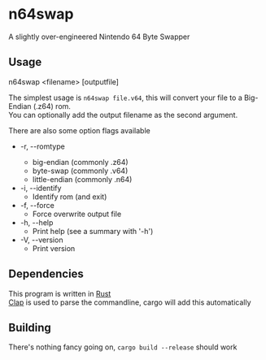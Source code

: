 # n64swap

A slightly over-engineered Nintendo 64 Byte Swapper

## Usage
n64swap \<filename\> [outputfile]

The simplest usage is `n64swap file.v64`, this will convert your file to a Big-Endian (.z64) rom.\
You can optionally add the output filename as the second argument.

There are also some option flags available
* -r, --romtype <ROMTYPE>
    * big-endian (commonly .z64)
    * byte-swap  (commonly .v64)
    * little-endian (commonly .n64)
* -i, --identify
    * Identify rom (and exit)
* -f, --force
    * Force overwrite output file
* -h, --help
    * Print help (see a summary with '-h')
* -V, --version
    * Print version

## Dependencies
This program is written in [Rust](https://www.rust-lang.org/)\
[Clap](https://github.com/clap-rs/clap) is used to parse the commandline, cargo will add this automatically

## Building
There's nothing fancy going on, `cargo build --release` should work
